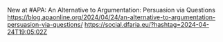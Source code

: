 New at #APA: An Alternative to Argumentation: Persuasion via Questions https://blog.apaonline.org/2024/04/24/an-alternative-to-argumentation-persuasion-via-questions/ https://social.dfaria.eu/?hashtag=2024-04-24T19:05:02Z